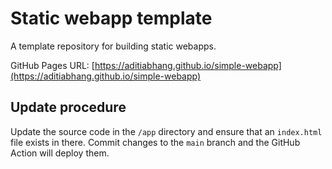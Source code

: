 # Static webapp template

A template repository for building static webapps.

GitHub Pages URL: [https://aditiabhang.github.io/simple-webapp](https://aditiabhang.github.io/simple-webapp)

## Update procedure

Update the source code in the `/app` directory and ensure that an `index.html` file exists in there. Commit changes to the `main` branch and the GitHub Action will deploy them.